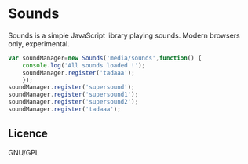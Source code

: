 Sounds
==============

Sounds is a simple JavaScript library playing sounds. Modern browsers only, experimental.

```js
var soundManager=new Sounds('media/sounds',function() {
	console.log('All sounds loaded !');
	soundManager.register('tadaaa');
	});
soundManager.register('supersound');
soundManager.register('supersound1');
soundManager.register('supersound2');
soundManager.register('tadaaa');
```

Licence
--------------
GNU/GPL
